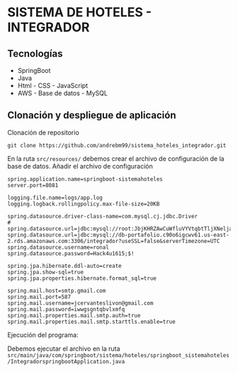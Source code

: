 # SISTEMA DE HOTELES - INTEGRADOR 

## Tecnologías

- SpringBoot
- Java
- Html - CSS - JavaScript
- AWS - Base de datos - MySQL



## Clonación y despliegue de aplicación


Clonación de repositorio

```git
git clone https://github.com/andrebm99/sistema_hoteles_integrador.git
```

En la ruta `src/resources/` debemos crear el archivo de configuración de la base de datos.
Añadir el archivo de configuración

```application.properties
spring.application.name=springboot-sistemahoteles
server.port=8081

logging.file.name=logs/app.log
logging.logback.rollingpolicy.max-file-size=20KB

spring.datasource.driver-class-name=com.mysql.cj.jdbc.Driver
# spring.datasource.url=jdbc:mysql://root:JbjKHRZAwCuWfluVYVtqbtTljXNeljaZ@metro.proxy.rlwy.net:55790/railway
spring.datasource.url=jdbc:mysql://db-portafolio.c90o6igcwv61.us-east-2.rds.amazonaws.com:3306/integrador?useSSL=false&serverTimezone=UTC
spring.datasource.username=ronal
spring.datasource.password=Hack4u1615;$!

spring.jpa.hibernate.ddl-auto=create
spring.jpa.show-sql=true
spring.jpa.properties.hibernate.format_sql=true

spring.mail.host=smtp.gmail.com
spring.mail.port=587
spring.mail.username=jcervanteslivon@gmail.com
spring.mail.password=iwwgsgntqbvlxmfq
spring.mail.properties.mail.smtp.auth=true
spring.mail.properties.mail.smtp.starttls.enable=true

```
Ejecución del programa:

Debemos ejecutar el archivo en la ruta `src/main/java/com/springboot/sistema/hoteles/springboot_sistemahoteles/IntegradorspringbootApplication.java`
